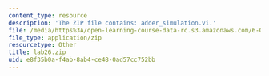 ```yaml
---
content_type: resource
description: 'The ZIP file contains: adder_simulation.vi.'
file: /media/https%3A/open-learning-course-data-rc.s3.amazonaws.com/6-071j-introduction-to-electronics-signals-and-measurement-spring-2006/e8f35b0af4ab8ab4ce480ad57cc752bb_lab26.zip
file_type: application/zip
resourcetype: Other
title: lab26.zip
uid: e8f35b0a-f4ab-8ab4-ce48-0ad57cc752bb
---
```

